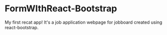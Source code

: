 # FormWIthReact-Bootstrap

My first recat app!
It's a job application webpage for jobboard created using react-bootstrap.

